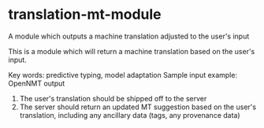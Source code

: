 # translation-mt-module
A module which outputs a machine translation adjusted to the user's input

This is a module which will return a machine translation based on the user's input.

Key words: predictive typing, model adaptation
Sample input example: OpenNMT output

1. The user's translation should be shipped off to the server
2. The server should return an updated MT suggestion based on the user's translation, including any ancillary data (tags, any provenance data)
